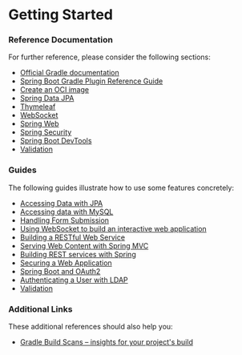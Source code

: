 # Getting Started

### Reference Documentation
For further reference, please consider the following sections:

* [Official Gradle documentation](https://docs.gradle.org)
* [Spring Boot Gradle Plugin Reference Guide](https://docs.spring.io/spring-boot/docs/3.0.11/gradle-plugin/reference/html/)
* [Create an OCI image](https://docs.spring.io/spring-boot/docs/3.0.11/gradle-plugin/reference/html/#build-image)
* [Spring Data JPA](https://docs.spring.io/spring-boot/docs/3.0.11/reference/htmlsingle/index.html#data.sql.jpa-and-spring-data)
* [Thymeleaf](https://docs.spring.io/spring-boot/docs/3.0.11/reference/htmlsingle/index.html#web.servlet.spring-mvc.template-engines)
* [WebSocket](https://docs.spring.io/spring-boot/docs/3.0.11/reference/htmlsingle/index.html#messaging.websockets)
* [Spring Web](https://docs.spring.io/spring-boot/docs/3.0.11/reference/htmlsingle/index.html#web)
* [Spring Security](https://docs.spring.io/spring-boot/docs/3.0.11/reference/htmlsingle/index.html#web.security)
* [Spring Boot DevTools](https://docs.spring.io/spring-boot/docs/3.0.11/reference/htmlsingle/index.html#using.devtools)
* [Validation](https://docs.spring.io/spring-boot/docs/3.0.11/reference/htmlsingle/index.html#io.validation)

### Guides
The following guides illustrate how to use some features concretely:

* [Accessing Data with JPA](https://spring.io/guides/gs/accessing-data-jpa/)
* [Accessing data with MySQL](https://spring.io/guides/gs/accessing-data-mysql/)
* [Handling Form Submission](https://spring.io/guides/gs/handling-form-submission/)
* [Using WebSocket to build an interactive web application](https://spring.io/guides/gs/messaging-stomp-websocket/)
* [Building a RESTful Web Service](https://spring.io/guides/gs/rest-service/)
* [Serving Web Content with Spring MVC](https://spring.io/guides/gs/serving-web-content/)
* [Building REST services with Spring](https://spring.io/guides/tutorials/rest/)
* [Securing a Web Application](https://spring.io/guides/gs/securing-web/)
* [Spring Boot and OAuth2](https://spring.io/guides/tutorials/spring-boot-oauth2/)
* [Authenticating a User with LDAP](https://spring.io/guides/gs/authenticating-ldap/)
* [Validation](https://spring.io/guides/gs/validating-form-input/)

### Additional Links
These additional references should also help you:

* [Gradle Build Scans – insights for your project's build](https://scans.gradle.com#gradle)

